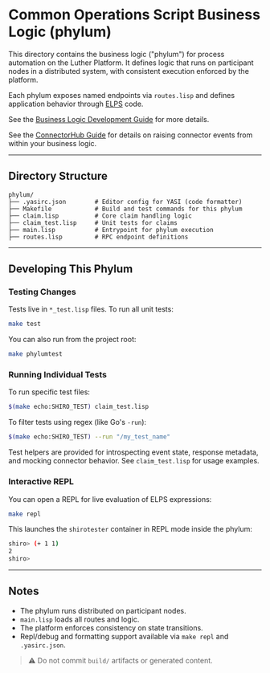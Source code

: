 # Common Operations Script Business Logic (phylum)

This directory contains the business logic ("phylum") for process automation
on the Luther Platform. It defines logic that runs on participant nodes in a
distributed system, with consistent execution enforced by the platform.

Each phylum exposes named endpoints via `routes.lisp` and defines application
behavior through [ELPS](https://github.com/luthersystems/elps) code.

See the [Business Logic Development Guide](https://docs.luthersystems.com/develop-business-logic/business-logic/dev-language) for more details.

See the [ConnectorHub Guide](https://docs.luthersystems.com/luther-connectors-setup/connector-hub)
for details on raising connector events from within your business logic.

---

## Directory Structure

```
phylum/
├── .yasirc.json        # Editor config for YASI (code formatter)
├── Makefile            # Build and test commands for this phylum
├── claim.lisp          # Core claim handling logic
├── claim_test.lisp     # Unit tests for claims
├── main.lisp           # Entrypoint for phylum execution
├── routes.lisp         # RPC endpoint definitions
```

---

## Developing This Phylum

### Testing Changes

Tests live in `*_test.lisp` files. To run all unit tests:

```sh
make test
```

You can also run from the project root:

```sh
make phylumtest
```

### Running Individual Tests

To run specific test files:

```sh
$(make echo:SHIRO_TEST) claim_test.lisp
```

To filter tests using regex (like Go's `-run`):

```sh
$(make echo:SHIRO_TEST) --run "/my_test_name"
```

Test helpers are provided for introspecting event state, response metadata,
and mocking connector behavior. See `claim_test.lisp` for usage examples.

### Interactive REPL

You can open a REPL for live evaluation of ELPS expressions:

```sh
make repl
```

This launches the `shirotester` container in REPL mode inside the phylum:

```sh
shiro> (+ 1 1)
2
shiro>
```

---

## Notes

- The phylum runs distributed on participant nodes.
- `main.lisp` loads all routes and logic.
- The platform enforces consistency on state transitions.
- Repl/debug and formatting support available via `make repl` and `.yasirc.json`.

> ⚠️ Do not commit `build/` artifacts or generated content.
